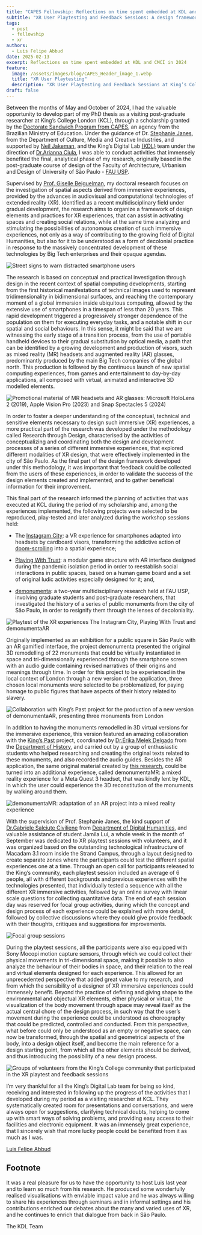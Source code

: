 ```yaml
---
title: "CAPES Fellowship: Reflections on time spent embedded at KDL and CMCI in 2024"
subtitle: "XR User Playtesting and Feedback Sessions: A design framework for immersive experiences from Sao Paulo, Brazil"
tags:
  - post
  - fellowship
  - xr
authors:
  - Luis Felipe Abbud
date: 2025-02-13
excerpt: Reflections on time spent embedded at KDL and CMCI in 2024
feature:
  image: /assets/images/blog/CAPES_Header_image_1.webp
  title: "XR User Playtesting"
  description: "XR User Playtesting and Feedback Sessions at King’s College London, 3-6.Sep.2024: focal group, playtesting and body tracking with motion capture sensors"
draft: false
---
```


Between the months of May and October of 2024, I had the valuable opportunity to develop part of my PhD thesis as a visiting post-graduate researcher at King’s College London (KCL), through a scholarship granted by the [Doctorate Sandwich Program from CAPES](https://www.gov.br/capes/en/access-to-information/actions-and-programs/scholarships-and-students/institutional-programs-abroad/sandwich-doctorate-program-pdse), an agency from the Brazilian Ministry of Education. Under the guidance of Dr. [Stephanie Janes](https://www.kcl.ac.uk/people/dr-stephanie-janes), from the Department of Culture, Media and Creative Industries, and supported by [Neil Jakeman](https://kdl.kcl.ac.uk/about/people/neil-jakeman/), and the King’s Digital Lab [(KDL)](https://kdl.kcl.ac.uk/) team under the direction of [Dr.Arianna Ciula](https://kdl.kcl.ac.uk/about/people/arianna-ciula/), I was able to conduct activities that immensely benefited the final, analytical phase of my research, originally based in the post-graduate course of design of the Faculty of Architecture, Urbanism and Design of University of São Paulo - [FAU USP](https://www.fau.usp.br/).

Supervised by [Prof. Giselle Beiguelman](https://www.fau.usp.br/docente/giselle-beiguelman/), my doctoral research focuses on the investigation of spatial aspects derived from immersive experiences, provided by the advances in audiovisual and computational technologies of extended reality (XR). Identified as a recent multidisciplinary field under gradual development, the research aims to organize a framework of design elements and practices for XR experiences, that can assist in activating spaces and creating social relations, while at the same time analyzing and stimulating the possibilities of autonomous creation of such immersive experiences, not only as a way of contributing to the growing field of Digital Humanities, but also for it to be understood as a form of decolonial practice in response to the massively concentrated development of these technologies by Big Tech enterprises and their opaque agendas.

![Street signs to warn distracted smartphone users](/assets/images/blog/CAPES_Sur-fake_image_2.webp "Antoine Geiger. Sur-Fake, 2015; street signs to warn distracted smartphone users in South Korea, 2016.")

The research is based on conceptual and practical investigation through design in the recent context of spatial computing developments, starting from the first historical manifestations of technical images used to represent tridimensionality in bidimensional surfaces, and reaching the contemporary moment of a global immersion inside ubiquitous computing, allowed by the extensive use of smartphones in a timespan of less than 20 years. This rapid development triggered a progressively stronger dependence of the population on them for executing everyday tasks, and a notable shift in our spatial and social behaviours. In this sense, it might be said that we are witnessing the early stage of a transition process, from the use of portable handheld devices to their gradual substitution by optical media, a path that can be identified by a growing development and production of visors, such as mixed reality (MR) headsets and augmented reality (AR) glasses, predominantly produced by the main Big Tech companies of the global north. This production is followed by the continuous launch of new spatial computing experiences, from games and entertainment to day-by-day applications, all composed with virtual, animated and interactive 3D modelled elements.

![Promotional material of MR headsets and AR glasses: Microsoft HoloLens 2 (2019), Apple Vision Pro (2023) and Snap Spectacles 5 (2024)](/assets/images/blog/CAPES_Promo_Hololens_and_others_image_3.webp "Promotional material of MR headsets and AR glasses: Microsoft HoloLens 2, Apple Vision Pro and Snap Spectacles 5")

In order to foster a deeper understanding of the conceptual, technical and sensitive elements necessary to design such immersive (XR) experiences, a more practical part of the research was developed under the methodology called Research through Design, characterised by the activities of conceptualizing and coordinating both the design and development processes of a series of different immersive experiences, that explored different modalities of XR design, that were effectively implemented in the city of São Paulo. As the final part of the design framework developed under this methodology, it was important that feedback could be collected from the users of these experiences, in order to validate the success of the design elements created and implemented, and to gather beneficial information for their improvement.

This final part of the research informed the planning of activities that was executed at KCL during the period of my scholarship and, among the experiences implemented, the following projects were selected to be reproduced, play-tested and later analyzed during the workshop sessions held:

- The [Instagram City](https://drive.google.com/file/d/1aoYjj2zgL9b51tZUza5_LjBdLQOSi-H3/view): a VR experience for smartphones adapted into headsets by cardboard visors, transforming the addictive action of [doom-scrolling](https://en.wikipedia.org/wiki/Doomscrolling) into a spatial experience;

- [Playing With Trust](https://drive.google.com/file/d/1S-6LEGDDpxkAXTsoVbW50HB23Ol9kQB6/view): a modular game structure with AR interface designed during the pandemic isolation period in order to reestablish social interactions in public spaces, based on a human game board and a set of original ludic activities especially designed for it; and,

- [demonumenta](https://drive.google.com/file/d/1BA_9uBx89Ro8ylIYhhvnw7KJ144OyQnt/view): a two-year multidisciplinary research held at FAU USP, involving graduate students and post-graduate researchers, that investigated the history of a series of public monuments from the city of São Paulo, in order to resignify them through the lenses of decoloniality.

![Playtest of the XR experiences The Instagram City, Playing With Trust and demonumentaAR](/assets/images/blog/CAPES_Insta_city_image_4.webp "Playtest of the XR experiences The Instagram City, Playing With Trust and demonumentaAR")

Originally implemented as an exhibition for a public square in São Paulo with an AR gamified interface, the project demonumenta presented the original 3D remodelling of 22 monuments that could be virtually instantiated in space and tri-dimensionally experienced through the smartphone screen with an audio guide containing revised narratives of their origins and meanings through time. In order for this project to be experienced in the local context of London through a new version of the application, three chosen local monuments were selected to be problematized, for paying homage to public figures that have aspects of their history related to slavery.

![Collaboration with King’s Past project for the production of a new version of demonumentaAR, presenting three monuments from London](/assets/images/blog/CAPES_Kings_Past_image_5.webp "Collaboration with King’s Past project for the production of a new version of demonumentaAR, presenting three monuments from London")

In addition to having the monuments remodelled in 3D virtual versions for the immersive experience, this version featured an amazing collaboration with the [King’s Past](https://kingspast.kcl.ac.uk/) project, coordinated by [Dr.Érika Melek Delgado](https://www.kcl.ac.uk/people/erika-melek-delgado) from the [Department of History](https://www.kcl.ac.uk/history), and carried out by a group of enthusiastic students who helped researching and creating the original texts related to these monuments, and also recorded the audio guides. Besides the AR application, the same original material created by [this research](https://kingsdigitallab.github.io/kings-past/about/demonumenta), could be turned into an additional experience, called demonumentaMR: a mixed reality experience for a Meta Quest 3 headset, that was kindly lent by KDL, in which the user could experience the 3D reconstitution of the monuments by walking around them.

![demonumentaMR: adaptation of an AR project into a mixed reality experience](/assets/images/blog/CAPES_demonumenta_image_6.webp " demonumentaMR: adaptation of an AR project into a mixed reality experience")

With the supervision of Prof. Stephanie Janes, the kind support of [Dr.Gabriele Salciute Civiliene](https://www.kcl.ac.uk/people/gabriele-salciute-civiliene) from [Department of Digital Humanities](https://www.kcl.ac.uk/ddh), and valuable assistance of student Jamila Lui, a whole week in the month of September was dedicated to XR playtest sessions with volunteers, and it was organized based on the outstanding technological infrastructure of Macadam 3.1 room inside the Strand Campus, through a layout designed to create separate zones where the participants could test the different spatial experiences one at a time. Through an open call for participants released to the King’s community, each playtest session included an average of 6 people, all with different backgrounds and previous experiences with the technologies presented, that individually tested a sequence with all the different XR immersive activities, followed by an online survey with linear scale questions for collecting quantitative data. The end of each session day was reserved for focal group activities, during which the concept and design process of each experience could be explained with more detail, followed by collective discussions where they could give provide feedback with their thoughts, critiques and suggestions for improvements.

![Focal group sessions](/assets/images/blog/CAPES_focus_groups_image_7.webp "Focal group sessions")

During the playtest sessions, all the participants were also equipped with Sony Mocopi motion capture sensors, through which we could collect their physical movements in tri-dimensional space, making it possible to also analyze the behaviour of their bodies in space, and their relation to the real and virtual elements designed for each experience. This allowed for an unprecedented perspective that added great value to my research, and from which the sensibility of a designer of XR immersive experiences could immensely benefit. Beyond the practice of defining and giving shape to the environmental and objectual XR elements, either physical or virtual, the visualization of the body movement through space may reveal itself as the actual central chore of the design process, in such way that the user’s movement during the experience could be understood as choreography that could be predicted, controlled and conducted. From this perspective, what before could only be understood as an empty or negative space, can now be transformed, through the spatial and geometrical aspects of the body, into a design object itself, and become the main reference for a design starting point, from which all the other elements should be derived, and thus introducing the possibility of a new design process.

![Groups of volunteers from the King’s College community that participated in the XR playtest and feedback sessions](/assets/images/blog/CAPES_XR_playtests_image_8.webp "Groups of volunteers from the King’s College community that participated in the XR playtest and feedback sessions")

I’m very thankful for all the King’s Digital Lab team for being so kind, receiving and interested in following up the progress of the activities that I developed during my period as a visiting researcher at KCL. They systematically created room for presentations and conversations, and were always open for suggestions, clarifying technical doubts, helping to come up with smart ways of solving problems, and providing easy access to their facilities and electronic equipment. It was an immensely great experience, that I sincerely wish that more lucky people could be benefited from it as much as I was.

[Luis Felipe Abbud](https://www.linkedin.com/in/lfabbud/)

## Footnote

It was a real pleasure for us to have the opportunity to host Luis last year and to learn so much from his research. He produced some wonderfully realised visualisations with enviable impact value and he was always willing to share his experiences through seminars and in informal settings and his contributions enriched our debates about the many and varied uses of XR, and he continues to enrich that dialogue from back in São Paulo.

The KDL Team
